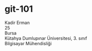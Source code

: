 # git-101
Kadir Erman<br>
25<br>
Bursa<br>
Kütahya Dumlupınar Üniversitesi, 3. sınıf<br>
Bilgisayar Mühendisliği
